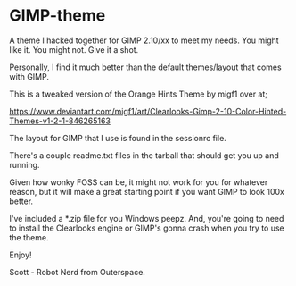 # GIMP-theme
A theme I hacked together for GIMP 2.10/xx to meet my needs. You might like it. You might not. Give it a shot.

Personally, I find it much better than the default themes/layout that comes with GIMP.

This is a tweaked version of the Orange Hints Theme by migf1 over at;

https://www.deviantart.com/migf1/art/Clearlooks-Gimp-2-10-Color-Hinted-Themes-v1-2-1-846265163

The layout for GIMP that I use is found in the sessionrc file.

There's a couple readme.txt files in the tarball that should get you up and running.

Given how wonky FOSS can be, it might not work for you for whatever reason, but it will make a  great starting point if you want GIMP to look 100x better.

I've included a *.zip file for you Windows peepz. And, you're going to need to install the Clearlooks engine or GIMP's gonna crash when you try to use the theme.

Enjoy!

Scott - Robot Nerd from Outerspace.


